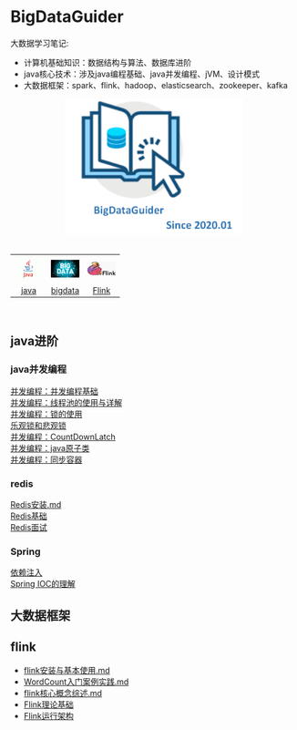# BigDataGuider
大数据学习笔记: 
* 计算机基础知识：数据结构与算法、数据库进阶
* java核心技术：涉及java编程基础、java并发编程、jVM、设计模式  
* 大数据框架：spark、flink、hadoop、elasticsearch、zookeeper、kafka
<div align="center"> <img width="314px" src="csbasic/imgs/bigdataGuider-icon.PNG"/> </div>
<br/>

<table>
    <tr>
      <th><img width="50px" src="csbasic/imgs/java.jpg"></th>
      <th><img width="50px" src="csbasic/imgs/bigdata.jpg"></th>
      <th><img width="50px" src="csbasic/imgs/flink.png"></th>
    </tr>
    <tr>
      <td align="center"><a href="#java进阶">java</a></td>
      <td align="center"><a href="#大数据框架">bigdata</a></td>
      <td align="center"><a href="#flink">Flink</a></td>
    </tr>
  </table>
<br/>



## java进阶
### java并发编程
[并发编程：并发编程基础](java/1.java基础与提高/1.多线程/并发编程总结（一）：并发编程基础.md)  
[并发编程：线程池的使用与详解](java/1.java基础与提高/1.多线程/6.java线程池详解.md)  
[并发编程：锁的使用](java/1.java基础与提高/1.多线程/并发编程总结：锁机制.md)  
[乐观锁和悲观锁](java/1.java基础与提高/1.多线程/并发编程总结：乐观锁和悲观锁.md)  
[并发编程：CountDownLatch](java/1.java基础与提高/1.多线程/并发编程：CountDownLatch.md)  
[并发编程：java原子类](java/1.java基础与提高/1.多线程/并发编程：java原子类.md)  
[并发编程：同步容器](java/1.java基础与提高/1.多线程/并发编程：同步容器.md)  

### redis
[Redis安装.md](bigdata/Redis/Redis安装.md)  
[Redis基础](bigdata/Redis/Redis基础.md)    
[Redis面试](bigdata/Redis/Redis综合题.md)   

### Spring
[依赖注入](/java/2.Java框架/1.spring/2.笔记/1.依赖注入.md)  
[Spring IOC的理解](/java/2.Java框架/1.spring/2.笔记/Spring进阶：IOC的理解.md)  


## 大数据框架

## flink
* [flink安装与基本使用.md](bigdata/flink/1.flink1.9学习笔记/1.flink1.9安装与基本使用.md)  
* [WordCount入门案例实践.md](bigdata/flink/1.flink1.9学习笔记/2.WordCount入门案例实践.md)  
* [flink核心概念综述.md](bigdata/flink/1.flink1.9学习笔记/3.flink核心概念综述.md)  
* [Flink理论基础](bigdata/flink/1.flink1.9学习笔记/4.Flink理论基础.md)  
* [Flink运行架构](bigdata/flink/1.flink1.9学习笔记/5.Flink运行架构.md)  












